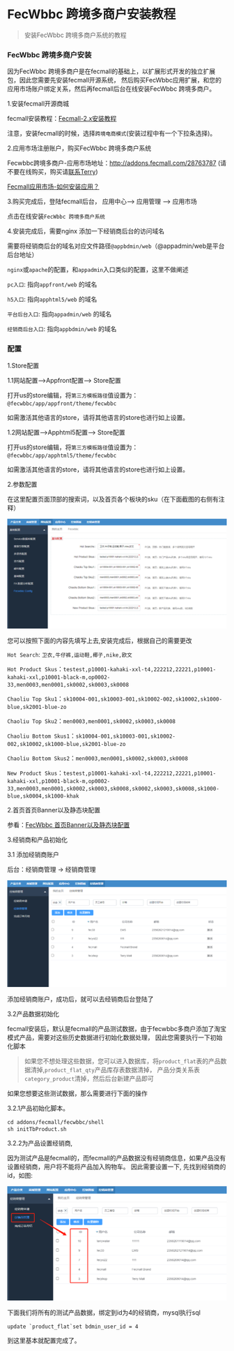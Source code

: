 FecWbbc 跨境多商户安装教程
========

> 安装FecWbbc 跨境多商户系统的教程


### FecWbbc 跨境多商户安装

因为FecWbbc 跨境多商户是在fecmall的基础上，以扩展形式开发的独立扩展包，因此您需要先安装fecmall开源系统，
然后购买FecWbbc应用扩展，和您的应用市场账户绑定关系，然后再fecmall后台在线安装FecWbbc 跨境多商户。

1.安装fecmall开源商城


fecmall安装教程：[Fecmall-2.x安装教程](http://www.fecmall.com/doc/fecshop-guide/develop/cn-2.0/guide-fecshop-2-graphical-install.html)

注意，安装fecmall的时候，选择`跨境电商模式`(安装过程中有一个下拉条选择)。

2.应用市场注册账户，购买FecWbbc 跨境多商户系统

Fecwbbc跨境多商户-应用市场地址：http://addons.fecmall.com/28763787 (请不要在线购买，购买请[联系Terry](http://www.fecmall.com/contacts))

[Fecmall应用市场-如何安装应用？](http://www.fecmall.com/doc/fecshop-guide/addons/cn-2.0/guide-fecmall-addons-install.html)

3.购买完成后，登陆fecmall后台， 应用中心--> 应用管理 --> 应用市场

点击在线安装`FecWbbc 跨境多商户系统`

4.安装完成后，需要nginx 添加一下经销商后台的访问域名

需要将经销商后台的域名对应文件路径`@appbdmin/web`（@appadmin/web是平台后台地址）

`nginx`或`apache`的配置，和`appadmin`入口类似的配置，这里不做阐述


`pc入口`: 指向`appfront/web` 的域名

`h5入口`: 指向`apphtml5/web` 的域名

`平台后台入口`: 指向`appadmin/web` 的域名

`经销商后台入口`: 指向`appbdmin/web` 的域名



### 配置

1.Store配置


1.1网站配置-->Appfront配置--> Store配置

打开us的store编辑，将`第三方模板路径`值设置为：`@fecwbbc/app/appfront/theme/fecwbbc`

如需激活其他语言的store，请将其他语言的store也进行如上设置。

1.2网站配置-->Apphtml5配置--> Store配置

打开us的store编辑，将`第三方模板路径`值设置为：`@fecwbbc/app/apphtml5/theme/fecwbbc`

如需激活其他语言的store，请将其他语言的store也进行如上设置。

2.参数配置


在这里配置页面顶部的搜索词，以及首页各个板块的sku（在下面截图的右侧有注释）

![](images/fecwbbc_1.png)

您可以按照下面的内容先填写上去,安装完成后，根据自己的需要更改

`Hot Search`: `卫衣,牛仔裤,运动鞋,椰子,nike,欧文`

`Hot Product Skus`：`testest,p10001-kahaki-xxl-t4,222212,22221,p10001-kahaki-xxl,p10001-black-m,op0002-33,men0003,men0001,sk0002,sk0003,sk0008`

`Chaoliu Top Sku1`：`sk10004-001,sk10003-001,sk10002-002,sk10002,sk1000-blue,sk2001-blue-zo`

`Chaoliu Top Sku2`：`men0003,men0001,sk0002,sk0003,sk0008`

`Chaoliu Bottom Skus1`：`sk10004-001,sk10003-001,sk10002-002,sk10002,sk1000-blue,sk2001-blue-zo`

`Chaoliu Bottom Skus2`：`men0003,men0001,sk0002,sk0003,sk0008`

`New Product Skus`：`testest,p10001-kahaki-xxl-t4,222212,22221,p10001-kahaki-xxl,p10001-black-m,op0002-33,men0003,men0001,sk0002,sk0003,sk0008,sk0002,sk0003,sk0008,sk1000-blue,sk0004,sk1000-khak`



2.首页首页Banner以及静态块配置


参看：[FecWbbc 首页Banner以及静态块配置](fecwbbc-banner-config.md)


3.经销商和产品初始化

3.1 添加经销商账户

后台：经销商管理  -> 经销商管理

![](images/fecwbbc_2.png)

添加经销商账户，成功后，就可以去经销商后台登陆了



3.2产品数据初始化

fecmall安装后，默认是fecmall的产品测试数据，由于fecwbbc多商户添加了淘宝模式产品，需要对这些历史数据进行初始化数据处理，
因此您需要执行一下初始化脚本

> 如果您不想处理这些数据，您可以进入数据库，将`product_flat`表的产品数据清掉,`product_flat_qty`产品库存表数据清掉，
产品分类关系表`category_product`清掉，然后后台新建产品即可


如果您想要这些测试数据，那么需要进行下面的操作

3.2.1产品初始化脚本。

```
cd addons/fecmall/fecwbbc/shell
sh initTbProduct.sh
```



 3.2.2为产品设置经销商,

因为测试产品是fecmall的，而fecmall的产品数据没有经销商信息，如果产品没有设置经销商，用户将不能将产品加入购物车。
因此需要设置一下, 先找到经销商的id，如图:

![](images/wbbc_94.png)

下面我们将所有的测试产品数据，绑定到id为4的经销商，mysql执行sql

```
update `product_flat`set bdmin_user_id = 4
```







到这里基本就配置完成了。















